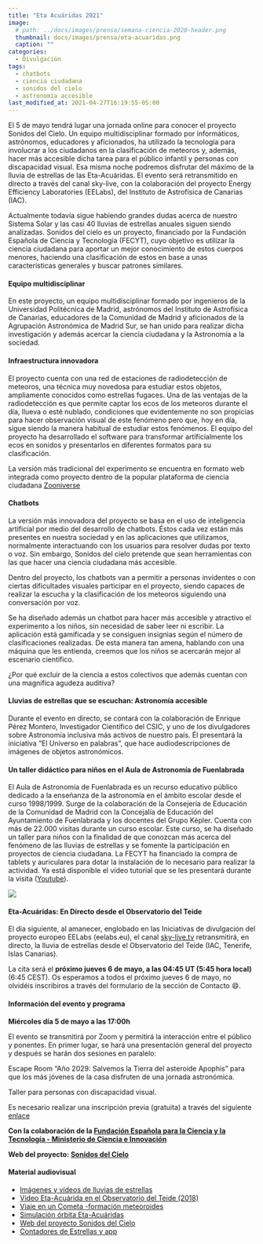 ```yaml
---
title: "Eta Acuáridas 2021"
image: 
  # path: ../docs/images/prensa/semana-ciencia-2020-header.png
  thumbnail: docs/images/prensa/eta-acuaridas.png
  caption: ""
categories:
  - Divulgación
tags:
  - chatbots
  - ciencia ciudadana
  - sonidos del cielo
  - astronomía accesible
last_modified_at: 2021-04-27T16:19:55-05:00
---
```


El 5 de mayo tendrá lugar una jornada online para conocer el proyecto Sonidos del Cielo. Un equipo multidisciplinar formado por informáticos, astrónomos, educadores y aficionados, ha utilizado la tecnología para involucrar a los ciudadanos en la clasificación de meteoros y, además, hacer más accesible dicha tarea para el público infantil y personas con discapacidad visual. Esa misma noche podremos disfrutar del máximo de la lluvia de estrellas de las Eta-Acuáridas. El evento será retransmitido en directo a través del canal sky-live, con la colaboración del proyecto Energy Efficiency Laboratories (EELabs), del Instituto de Astrofísica de Canarias (IAC).


Actualmente todavía sigue habiendo grandes dudas acerca de nuestro Sistema Solar y las casi 40 lluvias de estrellas anuales siguen siendo analizadas. Sonidos del cielo es un proyecto, financiado por la Fundación Española de Ciencia y Tecnología (FECYT), cuyo objetivo es utilizar la ciencia ciudadana para aportar un mejor conocimiento de estos cuerpos menores, haciendo una clasificación de estos en base a unas características generales y buscar patrones similares.

#### Equipo multidisciplinar

En este proyecto, un equipo multidisciplinar formado por ingenieros de la Universidad Politécnica de Madrid, astrónomos del Instituto de Astrofísica de Canarias, educadores de la Comunidad de Madrid y aficionados de la Agrupación Astronómica de Madrid Sur, se han unido para realizar dicha investigación y además acercar la ciencia ciudadana y la Astronomía a la sociedad.

#### Infraestructura innovadora

El proyecto cuenta con una red de estaciones de radiodetección de meteoros, una técnica muy novedosa para estudiar estos objetos, ampliamente conocidos como estrellas fugaces. Una de las ventajas de la radiodetección es que permite captar los ecos de los meteoros durante el día, llueva o esté nublado, condiciones que evidentemente no son propicias para hacer observación visual de este fenómeno pero que, hoy en día, sigue siendo la manera habitual de estudiar estos fenómenos. El equipo del proyecto ha desarrollado el software para transformar artificialmente los ecos en sonidos y presentarlos en diferentes formatos para su clasificación. 

La versión más tradicional del experimento se encuentra en formato web integrada como proyecto dentro de la popular plataforma de ciencia ciudadana [Zooniverse](https://www.zooniverse.org/projects/cslab-upm/sky-sounds/)

#### Chatbots 

La versión más innovadora del proyecto se basa en el uso de inteligencia artificial por medio del desarrollo de chatbots. Éstos cada vez están más presentes en nuestra sociedad y en las aplicaciones que utilizamos, normalmente interactuando con los usuarios para resolver dudas por texto o voz. Sin embargo, Sonidos del cielo pretende que sean herramientas con las que hacer una ciencia ciudadana más accesible.

Dentro del proyecto, los chatbots van a permitir a personas invidentes o con ciertas dificultades visuales participar en el proyecto, siendo capaces de realizar la escucha y la clasificación de los meteoros siguiendo una conversación por voz. 

Se ha diseñado además un chatbot para hacer más accesible y atractivo el experimento a los niños, sin necesidad de saber leer ni escribir. La aplicación está gamificada y se consiguen insignias según el número de clasificaciones realizadas. De esta manera tan amena, hablando con una máquina que les entienda, creemos que los niños se acercarán mejor al escenario científico.

¿Por qué excluir de la ciencia a estos colectivos que además cuentan con una magnífica agudeza auditiva?

#### Lluvias de estrellas que se escuchan: Astronomía accesible

Durante el evento en directo, se contará con la colaboración de Enrique Pérez Montero, Investigador Científico del CSIC, y uno de los divulgadores sobre Astronomía inclusiva más activos de nuestro país. Él presentará la iniciativa “El Universo en palabras”, que hace audiodescripciones de imágenes de objetos astronómicos.

#### Un taller didáctico para niños en el Aula de Astronomía de Fuenlabrada 

El Aula de Astronomía de Fuenlabrada es un recurso educativo público dedicado a la enseñanza de la astronomía en el ámbito escolar desde el curso 1998/1999. Surge de la colaboración de la Consejería de Educación de la Comunidad de Madrid con la Concejalía de Educación del  Ayuntamiento de Fuenlabrada y los docentes del Grupo Képler. Cuenta con más de 22.000 visitas durante un curso escolar. Este curso, se ha diseñado un taller para niños con la finalidad de que conozcan más acerca del fenómeno de las lluvias de estrellas y se fomente la participación en proyectos de ciencia ciudadana. La FECYT ha financiado la compra de tablets y auriculares para dotar la instalación de lo necesario para realizar la actividad. Ya está disponible el vídeo tutorial que se les presentará durante la visita ([Youtube](https://www.youtube.com/watch?v=0EioZakm8TA&list=PLcFbIQBQvk11jDXL8imMzeAe7JA5Zn8ua&index=2)).

<img src="/sonidosdelcielo/docs/images/prensa/chatbot_children.PNG">

#### Eta-Acuáridas: En Directo desde el Observatorio del Teide

El día siguiente, al amanecer, englobado en las Iniciativas de divulgación del proyecto europeo EELabs (eelabs.eu), el canal [sky-live.tv](https://sky-live.tv/) retransmitirá, en directo, la lluvia de estrellas desde el Observatorio del Teide (IAC, Tenerife, Islas Canarias).

La cita será el **próximo jueves 6 de mayo, a las 04:45 UT (5:45 hora local)** (6:45 CEST).
Os esperamos a todos el próximo jueves 6 de mayo, no olvidéis inscribiros a través del formulario de la sección de Contacto 😄.

#### Información del evento y programa

**Miércoles día 5 de mayo a las 17:00h**

El evento se transmitirá por Zoom y permitirá la interacción entre el público y ponentes. En primer lugar, se hará una presentación general del proyecto y después se harán dos sesiones en paralelo:

Escape Room “Año 2029: Salvemos la Tierra del asteroide Apophis” para que los más jóvenes de la casa disfruten de una jornada astronómica.

Taller para personas con discapacidad visual.

Es necesario realizar una inscripción previa (gratuita) a través del siguiente 
[enlace](http://eventos.upm.es/go/sonidos-del-cielo)


**Con la colaboración de la [Fundación Española para la Ciencia y la Tecnología - Ministerio de Ciencia e Innovación](https://www.fecyt.es/)**

**Web del proyecto: [Sonidos del Cielo](http://sonidosdelcielo.org/)**

#### Material audiovisual

- [Imágenes y vídeos de lluvias de estrellas](https://flic.kr/s/aHsjH2BFa4)
- [Vídeo Eta-Acuárida en el Observatorio del Teide (2018)](https://flic.kr/p/UseR9V)
- [Viaje en un Cometa -formación meteoroides](https://youtu.be/iCoqxLjMmmU)
- [Simulación órbita Eta-Acuáridas](https://www.meteorshowers.org/view/Eta-Aquariids)
- [Web del proyecto Sonidos del Cielo](http://sonidosdelcielo.org/)
- [Contadores de Estrellas y app](www.contadoresdeestrellas.org)


